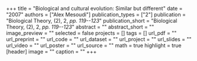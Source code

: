 +++
title = "Biological and cultural evolution: Similar but different"
date = "2007"
authors = ["Alex Mesoudi"]
publication_types = ["2"]
publication = "Biological Theory, (2), 2, _pp. 119--123_"
publication_short = "Biological Theory, (2), 2, _pp. 119--123_"
abstract = ""
abstract_short = ""
image_preview = ""
selected = false
projects = []
tags = []
url_pdf = ""
url_preprint = ""
url_code = ""
url_dataset = ""
url_project = ""
url_slides = ""
url_video = ""
url_poster = ""
url_source = ""
math = true
highlight = true
[header]
image = ""
caption = ""
+++
